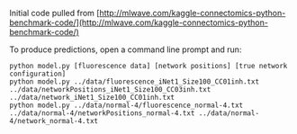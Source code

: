 Initial code pulled from [http://mlwave.com/kaggle-connectomics-python-benchmark-code/](http://mlwave.com/kaggle-connectomics-python-benchmark-code/)

To produce predictions, open a command line prompt and run:

    python model.py [fluorescence data] [network positions] [true network configuration]
    python model.py ../data/fluorescence_iNet1_Size100_CC01inh.txt ../data/networkPositions_iNet1_Size100_CC03inh.txt ../data/network_iNet1_Size100_CC01inh.txt
    python model.py ../data/normal-4/fluorescence_normal-4.txt ../data/normal-4/networkPositions_normal-4.txt ../data/normal-4/network_normal-4.txt
